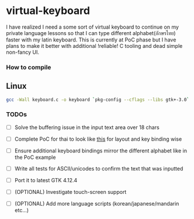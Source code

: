 # virtual-keyboard

I have realized I need a some sort of virtual keyboard to continue on my private language lessons so that I can type different alphabet(อักษรไทย) faster with my latin keyboard. 
This is currently at PoC phase but I have plans to make it better with additional !reliable! C tooling and dead simple non-fancy UI.

### How to compile 

## Linux

```sh
gcc -Wall keyboard.c -o keyboard `pkg-config --cflags --libs gtk+-3.0`
```

### TODOs

- [ ] Solve the buffering issue in the input text area over 18 chars
- [ ] Complete PoC for thai to look like [this](https://www.branah.com/thai) for layout and key binding wise
- [ ] Ensure additional keyboard bindings mirror the different alphabet like in the PoC example
- [ ] Write all tests for ASCII/unicodes to confirm the text that was inputted
- [ ] Port it to latest GTK 4.12.4
- [ ] (OPTIONAL) Investigate touch-screen support
- [ ] (OPTIONAL) Add more language scripts (korean/japanese/mandarin etc...)

